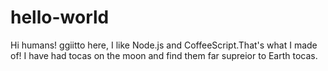 # hello-world
Hi humans!
ggiitto here, I like Node.js and CoffeeScript.That's what I made of!
I have had tocas on the moon and find them far supreior to Earth tocas.

